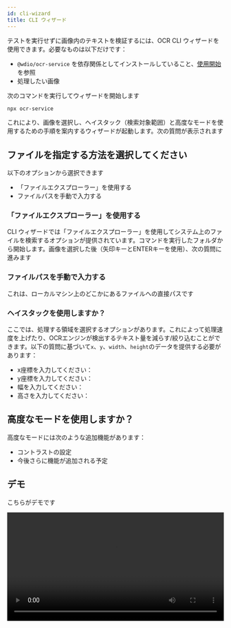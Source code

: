 ```yaml
---
id: cli-wizard
title: CLI ウィザード
---
```


テストを実行せずに画像内のテキストを検証するには、OCR CLI ウィザードを使用できます。必要なものは以下だけです：

-   `@wdio/ocr-service` を依存関係としてインストールしていること、[使用開始](./getting-started)を参照
-   処理したい画像

次のコマンドを実行してウィザードを開始します

```sh
npx ocr-service
```

これにより、画像を選択し、ヘイスタック（検索対象範囲）と高度なモードを使用するための手順を案内するウィザードが起動します。次の質問が表示されます

## ファイルを指定する方法を選択してください

以下のオプションから選択できます

-   「ファイルエクスプローラー」を使用する
-   ファイルパスを手動で入力する

### 「ファイルエクスプローラー」を使用する

CLI ウィザードでは「ファイルエクスプローラー」を使用してシステム上のファイルを検索するオプションが提供されています。コマンドを実行したフォルダから開始します。画像を選択した後（矢印キーとENTERキーを使用）、次の質問に進みます

### ファイルパスを手動で入力する

これは、ローカルマシン上のどこかにあるファイルへの直接パスです

### ヘイスタックを使用しますか？

ここでは、処理する領域を選択するオプションがあります。これによって処理速度を上げたり、OCRエンジンが検出するテキスト量を減らす/絞り込むことができます。以下の質問に基づいて`x`、`y`、`width`、`height`のデータを提供する必要があります：

-   x座標を入力してください：
-   y座標を入力してください：
-   幅を入力してください：
-   高さを入力してください：

## 高度なモードを使用しますか？

高度なモードには次のような追加機能があります：

-   コントラストの設定
-   今後さらに機能が追加される予定

## デモ

こちらがデモです

<video controls width="100%">
  <source src="/img/ocr/ocr-service-cli.mp4" />
</video>